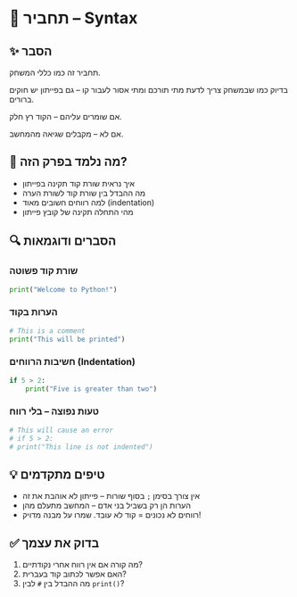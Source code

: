 # 📘 תחביר – Syntax

## ✨ הסבר
תחביר זה כמו כללי המשחק. 

בדיוק כמו שבמשחק צריך לדעת מתי תורכם ומתי אסור לעבור קו – גם בפייתון יש חוקים ברורים. 

אם שומרים עליהם – הקוד רץ חלק.

אם לא – מקבלים שגיאה מהמחשב.

## 🧠 מה נלמד בפרק הזה?
- איך נראית שורת קוד תקינה בפייתון  
- מה ההבדל בין שורת קוד לשורת הערה  
- למה רווחים חשובים מאוד (indentation)  
- מהי התחלה תקינה של קובץ פייתון  

## 🔍 הסברים ודוגמאות

### שורת קוד פשוטה
```python
print("Welcome to Python!")
```

### הערות בקוד
```python
# This is a comment
print("This will be printed")
```

### חשיבות הרווחים (Indentation)
```python
if 5 > 2:
    print("Five is greater than two")
```

### טעות נפוצה – בלי רווח
```python
# This will cause an error
# if 5 > 2:
# print("This line is not indented")
```

## 💡 טיפים מתקדמים
- אין צורך בסימן `;` בסוף שורות – פייתון לא אוהבת את זה  
- הערות הן רק בשביל בני אדם – המחשב מתעלם מהן  
- רווחים לא נכונים = קוד לא עובד. שמרו על מבנה מדויק!  

## ✅ בדוק את עצמך
1. מה קורה אם אין רווח אחרי נקודתיים?  
2. האם אפשר לכתוב קוד בעברית?  
3. מה ההבדל בין `#` לבין `print()`?
